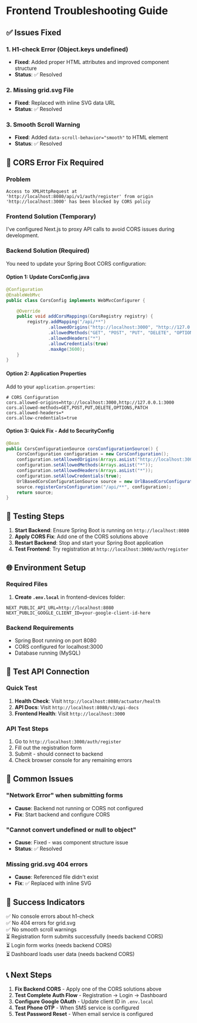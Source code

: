 # Frontend Troubleshooting Guide

## ✅ **Issues Fixed**

### 1. **H1-check Error (Object.keys undefined)**

- **Fixed**: Added proper HTML attributes and improved component structure
- **Status**: ✅ Resolved

### 2. **Missing grid.svg File**

- **Fixed**: Replaced with inline SVG data URL
- **Status**: ✅ Resolved

### 3. **Smooth Scroll Warning**

- **Fixed**: Added `data-scroll-behavior="smooth"` to HTML element
- **Status**: ✅ Resolved

## 🔧 **CORS Error Fix Required**

### Problem

```
Access to XMLHttpRequest at 'http://localhost:8080/api/v1/auth/register' from origin 'http://localhost:3000' has been blocked by CORS policy
```

### Frontend Solution (Temporary)

I've configured Next.js to proxy API calls to avoid CORS issues during development.

### Backend Solution (Required)

You need to update your Spring Boot CORS configuration:

#### **Option 1: Update CorsConfig.java**

```java
@Configuration
@EnableWebMvc
public class CorsConfig implements WebMvcConfigurer {

    @Override
    public void addCorsMappings(CorsRegistry registry) {
        registry.addMapping("/api/**")
                .allowedOrigins("http://localhost:3000", "http://127.0.0.1:3000")
                .allowedMethods("GET", "POST", "PUT", "DELETE", "OPTIONS", "PATCH")
                .allowedHeaders("*")
                .allowCredentials(true)
                .maxAge(3600);
    }
}
```

#### **Option 2: Application Properties**

Add to your `application.properties`:

```properties
# CORS Configuration
cors.allowed-origins=http://localhost:3000,http://127.0.0.1:3000
cors.allowed-methods=GET,POST,PUT,DELETE,OPTIONS,PATCH
cors.allowed-headers=*
cors.allow-credentials=true
```

#### **Option 3: Quick Fix - Add to SecurityConfig**

```java
@Bean
public CorsConfigurationSource corsConfigurationSource() {
    CorsConfiguration configuration = new CorsConfiguration();
    configuration.setAllowedOrigins(Arrays.asList("http://localhost:3000"));
    configuration.setAllowedMethods(Arrays.asList("*"));
    configuration.setAllowedHeaders(Arrays.asList("*"));
    configuration.setAllowCredentials(true);
    UrlBasedCorsConfigurationSource source = new UrlBasedCorsConfigurationSource();
    source.registerCorsConfiguration("/api/**", configuration);
    return source;
}
```

## 🔄 **Testing Steps**

1. **Start Backend**: Ensure Spring Boot is running on `http://localhost:8080`
2. **Apply CORS Fix**: Add one of the CORS solutions above
3. **Restart Backend**: Stop and start your Spring Boot application
4. **Test Frontend**: Try registration at `http://localhost:3000/auth/register`

## 🌐 **Environment Setup**

### Required Files

1. **Create `.env.local`** in frontend-devices folder:

```env
NEXT_PUBLIC_API_URL=http://localhost:8080
NEXT_PUBLIC_GOOGLE_CLIENT_ID=your-google-client-id-here
```

### Backend Requirements

- Spring Boot running on port 8080
- CORS configured for localhost:3000
- Database running (MySQL)

## 🧪 **Test API Connection**

### Quick Test

1. **Health Check**: Visit `http://localhost:8080/actuator/health`
2. **API Docs**: Visit `http://localhost:8080/v3/api-docs`
3. **Frontend Health**: Visit `http://localhost:3000`

### API Test Steps

1. Go to `http://localhost:3000/auth/register`
2. Fill out the registration form
3. Submit - should connect to backend
4. Check browser console for any remaining errors

## 🐛 **Common Issues**

### "Network Error" when submitting forms

- **Cause**: Backend not running or CORS not configured
- **Fix**: Start backend and configure CORS

### "Cannot convert undefined or null to object"

- **Cause**: Fixed - was component structure issue
- **Status**: ✅ Resolved

### Missing grid.svg 404 errors

- **Cause**: Referenced file didn't exist
- **Fix**: ✅ Replaced with inline SVG

## 🚀 **Success Indicators**

✅ No console errors about h1-check  
✅ No 404 errors for grid.svg  
✅ No smooth scroll warnings  
⏳ Registration form submits successfully (needs backend CORS)  
⏳ Login form works (needs backend CORS)  
⏳ Dashboard loads user data (needs backend CORS)

## 📞 **Next Steps**

1. **Fix Backend CORS** - Apply one of the CORS solutions above
2. **Test Complete Auth Flow** - Registration → Login → Dashboard
3. **Configure Google OAuth** - Update client ID in `.env.local`
4. **Test Phone OTP** - When SMS service is configured
5. **Test Password Reset** - When email service is configured
